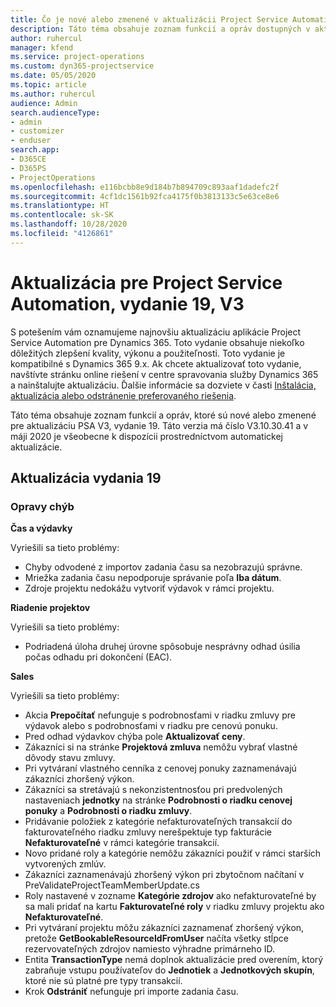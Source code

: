 ```yaml
---
title: Čo je nové alebo zmenené v aktualizácii Project Service Automation, vydanie 19, V3
description: Táto téma obsahuje zoznam funkcií a opráv dostupných v aktualizácii Project Service Automation, vydanie 19, V3
author: ruhercul
manager: kfend
ms.service: project-operations
ms.custom: dyn365-projectservice
ms.date: 05/05/2020
ms.topic: article
ms.author: ruhercul
audience: Admin
search.audienceType:
- admin
- customizer
- enduser
search.app:
- D365CE
- D365PS
- ProjectOperations
ms.openlocfilehash: e116bcbb8e9d184b7b894709c893aaf1dadefc2f
ms.sourcegitcommit: 4cf1dc1561b92fca4175f0b3813133c5e63ce8e6
ms.translationtype: HT
ms.contentlocale: sk-SK
ms.lasthandoff: 10/28/2020
ms.locfileid: "4126861"
---
```

# <a name="project-service-automation-update-release-19-v3"></a>Aktualizácia pre Project Service Automation, vydanie 19, V3

S potešením vám oznamujeme najnovšiu aktualizáciu aplikácie Project Service Automation pre Dynamics 365. Toto vydanie obsahuje niekoľko dôležitých zlepšení kvality, výkonu a použiteľnosti. Toto vydanie je kompatibilné s Dynamics 365 9.x. Ak chcete aktualizovať toto vydanie, navštívte stránku online riešení v centre spravovania služby Dynamics 365 a nainštalujte aktualizáciu. Ďalšie informácie sa dozviete v časti [Inštalácia, aktualizácia alebo odstránenie preferovaného riešenia](https://docs.microsoft.com/power-platform/admin/install-remove-preferred-solution).

Táto téma obsahuje zoznam funkcií a opráv, ktoré sú nové alebo zmenené pre aktualizáciu PSA V3, vydanie 19. Táto verzia má číslo V3.10.30.41 a v máji 2020 je všeobecne k dispozícii prostredníctvom automatickej aktualizácie.

## <a name="update-release-19"></a>Aktualizácia vydania 19

### <a name="bug-fixes"></a>Opravy chýb

**Čas a výdavky**

Vyriešili sa tieto problémy: 

- Chyby odvodené z importov zadania času sa nezobrazujú správne.
- Mriežka zadania času nepodporuje správanie poľa **Iba dátum**.
- Zdroje projektu nedokážu vytvoriť výdavok v rámci projektu.

**Riadenie projektov**

Vyriešili sa tieto problémy: 

-  Podriadená úloha druhej úrovne spôsobuje nesprávny odhad úsilia počas odhadu pri dokončení (EAC).

**Sales**

Vyriešili sa tieto problémy: 

- Akcia **Prepočítať** nefunguje s podrobnosťami v riadku zmluvy pre výdavok alebo s podrobnosťami v riadku pre cenovú ponuku.
- Pred odhad výdavkov chýba pole **Aktualizovať ceny**.
-  Zákazníci si na stránke **Projektová zmluva** nemôžu vybrať vlastné dôvody stavu zmluvy.
- Pri vytváraní vlastného cenníka z cenovej ponuky zaznamenávajú zákazníci zhoršený výkon.
- Zákazníci sa stretávajú s nekonzistentnosťou pri predvolených nastaveniach **jednotky** na stránke **Podrobnosti o riadku cenovej ponuky** a **Podrobnosti o riadku zmluvy**.
- Pridávanie položiek z kategórie nefakturovateľných transakcií do fakturovateľného riadku zmluvy nerešpektuje typ fakturácie **Nefakturovateľné** v rámci kategórie transakcií.
- Novo pridané roly a kategórie nemôžu zákazníci použiť v rámci starších vytvorených zmlúv.
- Zákazníci zaznamenávajú zhoršený výkon pri zbytočnom načítaní v PreValidateProjectTeamMemberUpdate.cs
- Roly nastavené v zozname **Kategórie zdrojov** ako nefakturovateľné by sa mali pridať na kartu **Fakturovateľné roly** v riadku zmluvy projektu ako **Nefakturovateľné**.
- Pri vytváraní projektu môžu zákazníci zaznamenať zhoršený výkon, pretože **GetBookableResourceIdFromUser** načíta všetky stĺpce rezervovateľných zdrojov namiesto výhradne primárneho ID.
- Entita **TransactionType** nemá doplnok aktualizácie pred overením, ktorý zabraňuje vstupu používateľov do **Jednotiek** a **Jednotkových skupín**, ktoré nie sú platné pre typy transakcií.
- Krok **Odstrániť** nefunguje pri importe zadania času.
